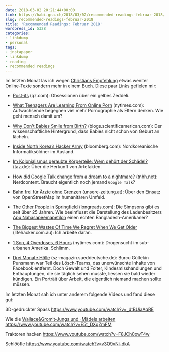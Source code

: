 ```yaml
---
date: 2018-03-02 20:21:44+00:00
link: https://habi.gna.ch/2018/03/02/recommended-readings-februar-2018/
slug: recommended-readings-februar-2018
title: 'Recommended Readings: Februar 2018'
wordpress_id: 5328
categories:
- linkdump
- personal
tags:
- instapaper
- linkdump
- reading
- recommended readings
---
```


Im letzten Monat las ich wegen [Christians Empfehlung](https://hymnos.existenz.ch/2018/01/18/kurzkritik-cixin-liu-the-three-body-problem/) etwas weniter Online-Texte sondern mehr in einem Buch. Diese paar Links gefielen mir:





  * [Post-its](https://qz.com/email/quartz-obsession/1209896/) (qz.com): Obsessionen über ein gelbes Zeddeli.


  * [What Teenagers Are Learning From Online Porn](https://www.nytimes.com/2018/02/07/magazine/teenagers-learning-online-porn-literacy-sex-education.html) (nytimes.com): Aufwachsende begegnen viel mehr Pornographie als Eltern denken. Wie geht mensch damit um?


  * [Why Don't Babies Smile from Birth?](https://blogs.scientificamerican.com/observations/why-dont-babies-smile-from-birth/) (blogs.scientificamerican.com): Der wissenschaftliche Hintergrund, dass Babies nicht schon von Geburt an lächeln.


  * [Inside North Korea’s Hacker Army](https://www.bloomberg.com/news/features/2018-02-07/inside-kim-jong-un-s-hacker-army) (bloomberg.com): Nordkoreanische Informatiksöldner im Ausland.


  * [Im Kolonialismus geraubte Körperteile: Wem gehört der Schädel?](http://www.taz.de/!5479447/) (taz.de): Über die Herkunft von Artefakten.


  * [How did Google Talk change from a dream to a nightmare?](https://www.tnhh.net/posts/google-talk.html) (tnhh.net): Nerdcontent. Braucht eigentlich noch jemand `Google Talk`?


  * [Bahn frei für Ärzte ohne Grenzen](https://www.unsere-zeitung.at/2018/01/31/bahn-frei-fuer-aerzte-ohne-grenzen/) (unsere-zeitung.at): Über den Einsatz von OpenStreetMap im humanitären Umfeld.


  * [The Other People in Springfield](https://longreads.com/2017/12/29/the-other-people-in-springfield/) (longreads.com): Die Simpsons gibt es seit über 25 Jahren. Wie beeinflusst die Darstellung des Ladenbesitzers [Apu Nahasapeemapetilon](https://en.wikipedia.org/wiki/Apu_Nahasapeemapetilon) einen echten Bangladesh-Amerikaner?


  * [The Biggest Wastes Of Time We Regret When We Get Older](https://www.lifehacker.com.au/2018/01/the-biggest-wastes-of-time-we-regret-when-we-get-older/) (lifehacker.com.au): Ich arbeite daran.


  * [1 Son, 4 Overdoses, 6 Hours](https://www.nytimes.com/2018/01/21/us/opioid-addiction-treatment-families.html) (nytimes.com): Drogensucht im sub-urbanen Amerika. Schlimm.


  * [Drei Monate Hölle](http://sz-magazin.sueddeutsche.de/texte/anzeigen/46817) (sz-magazin.sueddeutsche.de): Burcu Gültekin Punsmann war Teil des Lösch-Teams, das unerwünschte Inhalte von Facebook entfernt. Doch Gewalt und Folter, Kindesmisshandlungen und Enthauptungen, die sie täglich sehen musste, liessen sie bald wieder kündigen. Ein Porträit über Arbeit, die eigentlich niemand machen sollte müssen.



Im letzten Monat sah ich unter anderem folgende Videos und fand diese gut:

3D-gedruckter Spass
https://www.youtube.com/watch?v=_dtBUiaAqRE

Wie die [Wallace&Gromit-Jungs und -Mädels arbeiten](http://www.aardman.com/)
https://www.youtube.com/watch?v=E5t_DXgZmFM

Traktoren hacken
https://www.youtube.com/watch?v=F8JCh0owT4w

Schlööfle
https://www.youtube.com/watch?v=v3O9vNi-dkA
